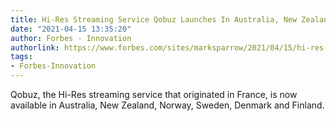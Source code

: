```yaml
---
title: Hi-Res Streaming Service Qobuz Launches In Australia, New Zealand And Scandinavia
date: "2021-04-15 13:35:20"
author: Forbes - Innovation
authorlink: https://www.forbes.com/sites/marksparrow/2021/04/15/hi-res-streaming-service-qobuz-launches-in-australia-new-zealand-and-scandinavia/
tags:
- Forbes-Innovation
---
```

Qobuz, the Hi-Res streaming service that originated in France, is now available in Australia, New Zealand, Norway, Sweden, Denmark and Finland.